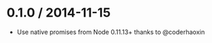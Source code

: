 
0.1.0 / 2014-11-15
==================

  * Use native promises from Node 0.11.13+ thanks to @coderhaoxin
